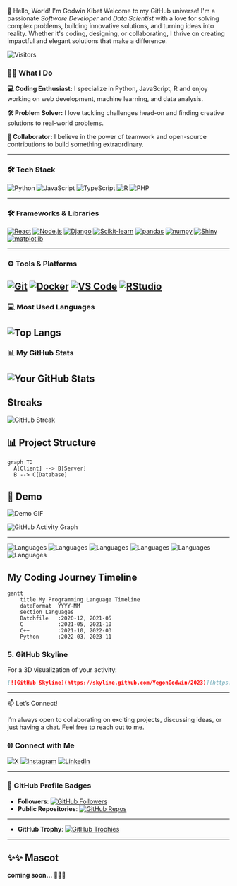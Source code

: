 👋 Hello, World! I'm Godwin Kibet
Welcome to my GitHub universe! I'm a passionate *Software Developer* and *Data Scientist* with a love for solving complex problems, building innovative solutions, and turning ideas into reality. Whether it's coding, designing, or collaborating, I thrive on creating impactful and elegant solutions that make a difference.

![Visitors](https://visitor-badge.laobi.ink/badge?page_id=YegonGodwin.YegonGodwin) 
### 🚀🔥 What I Do

**💻 Coding Enthusiast:** I specialize in Python, JavaScript, R and enjoy working on web development, machine learning, and data analysis.

**🛠️ Problem Solver:** I love tackling challenges head-on and finding creative solutions to real-world problems.

**🤝 Collaborator:** I believe in the power of teamwork and open-source contributions to build something extraordinary.

***

### 🛠️ Tech Stack

![Python](https://img.shields.io/badge/python-3776AB?style=for-the-badge&logo=python&logoColor=white)
![JavaScript](https://img.shields.io/badge/javascript-F7DF1E?style=for-the-badge&logo=javascript&logoColor=black)
![TypeScript](https://img.shields.io/badge/typescript-3178C6?logo=typescript&logoColor=white&style=for-the-badge) 
![R](https://img.shields.io/badge/R-276DC3?logo=r&logoColor=white&style=for-the-badge) 
![PHP](https://img.shields.io/badge/PHP-777BB4?logo=php&logoColor=white&style=for-the-badge)

***

### 🛠️ Frameworks & Libraries

 [![React](https://img.shields.io/badge/react-61DAFB?style=for-the-badge&logo=react&logoColor=black)](https://reactjs.org/)
 [![Node.js](https://img.shields.io/badge/node.js-339933?style=for-the-badge&logo=node-dot-js&logoColor=white)](https://nodejs.org/)
 [![Django](https://img.shields.io/badge/django-092E20?style=for-the-badge&logo=django&logoColor=white)](https://www.djangoproject.com/)
 [![Scikit-learn](https://img.shields.io/badge/scikit--learn-F7931E?style=for-the-badge&logo=scikit-learn&logoColor=white)](https://scikit-learn.org/)
 [![pandas](https://img.shields.io/badge/pandas-150458?style=for-the-badge&logo=pandas&logoColor=white)](https://pandas.pydata.org/)
 [![numpy](https://img.shields.io/badge/numpy-013243?style=for-the-badge&logo=numpy&logoColor=white)](https://numpy.org/)
 [![Shiny](https://img.shields.io/badge/shiny-276DC3?logo=r&logoColor=white&style=for-the-badge)](https://shiny.posit.co/)
 [![matplotlib](https://img.shields.io/badge/matplotlib-11557C?style=for-the-badge&logo=matplotlib&logoColor=white)](https://matplotlib.org/)

   ---

### ⚙️ Tools & Platforms

 [![Git](https://img.shields.io/badge/git-F05032?style=for-the-badge&logo=git&logoColor=white)](https://git-scm.com/)
 [![Docker](https://img.shields.io/badge/docker-2496ED?style=for-the-badge&logo=docker&logoColor=white)](https://www.docker.com/)
 [![VS Code](https://img.shields.io/badge/vs%20code-007ACC?style=for-the-badge&logo=visual-studio-code&logoColor=white)](https://code.visualstudio.com/)
 [![RStudio](https://img.shields.io/badge/rstudio-75AADB?logo=rstudio&logoColor=white&style=for-the-badge)](https://posit.co/products/open-source/rstudio/)
---
### 💻 Most Used Languages
 ![Top Langs](https://github-readme-stats.vercel.app/api/top-langs/?username=YegonGodwin&layout=compact&langs_count=8&hide=Jupyter%20Notebook,Other)
  ---
  ### 📊 My GitHub Stats

![Your GitHub Stats](https://github-readme-stats.vercel.app/api?username=YegonGodwin&show_icons=true&count_private=true&include_all_commits=true)
---
## Streaks
![GitHub Streak](https://github-readme-streak-stats.herokuapp.com/?user=YegonGodwin&theme=default&mascot=true&random=123)
## 📊 Project Structure
```mermaid
graph TD
  A[Client] --> B[Server]
  B --> C[Database]
```
## 🎥 Demo
![Demo GIF](demo.gif)

![GitHub Activity Graph](https://github-readme-activity-graph.vercel.app/graph?username=YegonGodwin&theme=github)

---
![Languages](https://img.shields.io/badge/-Batchfile-000000?style=flat&logo=gnubash)
![Languages](https://img.shields.io/badge/-C-A8B9CC?style=flat&logo=c)
![Languages](https://img.shields.io/badge/-R-276DC3?style=flat&logo=r)
![Languages](https://img.shields.io/badge/-Python-3776AB?style=flat&logo=python)
![Languages](https://img.shields.io/badge/-TypeScript-3178C6?style=flat&logo=typescript)
![Languages](https://img.shields.io/badge/-PHP-777BB4?style=flat&logo=php)

## My Coding Journey Timeline

```mermaid
gantt
    title My Programming Language Timeline
    dateFormat  YYYY-MM
    section Languages
    Batchfile   :2020-12, 2021-05
    C           :2021-05, 2021-10
    C++         :2021-10, 2022-03
    Python      :2022-03, 2023-11
```

### 5. **GitHub Skyline**
For a 3D visualization of your activity:
```markdown
[![GitHub Skyline](https://skyline.github.com/YegonGodwin/2023)](https://skyline.github.com)

```
---

📫 Let’s Connect!

I’m always open to collaborating on exciting projects, discussing ideas, or just having a chat. Feel free to reach out to me.
### 🌐 Connect with Me

[![X](https://img.shields.io/badge/X-1DA1F2?style=for-the-badge&logo=twitter&logoColor=white)](https://x.com/FlynnGoodie)
[![Instagram](https://img.shields.io/badge/INSTAGRAM-E4405F?style=for-the-badge&logo=instagram&logoColor=white)](https://instagram.com/godwinkibette)
[![LinkedIn](https://img.shields.io/badge/LINKEDIN-0077B5?style=for-the-badge&logo=linkedin&logoColor=white)](https://linkedin.com/in/godwinkibet)

---
### 🏅 GitHub Profile Badges

- **Followers**:           [![GitHub Followers](https://img.shields.io/github/followers/YegonGodwin?label=Followers&style=for-the-badge&color=orange)](https://github.com/YegonGodwin)
- **Public Repositories**: [![GitHub Repos](https://img.shields.io/github/repo-size/YegonGodwin/YegonGodwin?label=Repos&style=for-the-badge&color=blue)](https://github.com/yourusername?tab=repositories)
 ---
- **GitHub Trophy**:       [![GitHub Trophies](https://github-profile-trophy.vercel.app/?username=YegonGodwin&theme=dark&row=1&column=5&margin-w=15&margin-h=15)](https://github.com/YegonGodwin)


---

## ✨✨ Mascot
**coming soon... 🤡😈😎**
<!---
YegonGodwin/YegonGodwin is a ✨ special ✨ repository because its `README.md` (this file) appears on your GitHub profile.
You can click the Preview link to take a look at your changes.
--->
